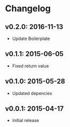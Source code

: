 # Changelog

## v0.2.0: 2016-11-13

- Update Boilerplate

## v0.1.1: 2015-06-05

- Fixed return value

## v0.1.0: 2015-05-28

- Updated depencies

## v0.0.1: 2015-04-17

- Initial release
